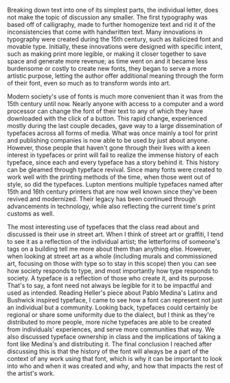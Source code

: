 Breaking down text into one of its simplest parts, the individual letter, does not make the topic of discussion any smaller. The first typography was based off of calligraphy, made to further homogenize text and rid it of the inconsistencies that come with handwritten text. Many innovations in typography were created during the 15th century, such as italicized font and movable type. Initially, these innovations were designed with specific intent, such as making print more legible, or making it closer together to save space and generate more revenue; as time went on and it became less burdensome or costly to create new fonts, they began to serve a more artistic purpose, letting the author offer additional meaning through the form of their font, even so much as to transform words into art. 

Modern society's use of fonts is much more convenient than it was from the 15th century until now. Nearly anyone with access to a computer and a word processor can change the font of their text to any of which they have downloaded with the click of a button. This rapid change, experienced mostly during the last couple decades, gave way to a large dissemination of typefaces across all forms of media. What was once mainly a tool for print and publishing companies is now able to be used by just about anyone. However, those people that haven't gone through their lives with a keen interest in typefaces or print will fail to realize the immense history of each typeface, since each and every typeface has a story behind it. This history can be gleamed through typeface revival. Since many fonts were created to work well with the printing methods of the time, when those went out of style, so did the typefaces. Lupton mentions multiple typefaces named after 15th and 16th century printers that are now well known since they've been revived and modernized. Their legacy has been continued through advancements in technology, while also reflecting the current time's print customs as well.

The most interesting use of typefaces that the class read about and discussed is their use in street art. When I think of street art or graffiti, I tend to see it as a reflection of the individual artist; the letterforms of someone's tags on a building tell me more about them than anything else. However, when looking at street art as a whole (including murals and commissioned art, focusing on those with type so to stay in this scope) then you can see how society responds to type, and most importantly how type responds to society. A typeface is a reflection of those who create it, and its purpose. That's to say, a font need not always be legible for it to be impactful and used as intended. Reading Heller's piece about Pablo Medina's Latinx and Bushwick inspired typeface, I came to see how a font can represent not just an individual but a community. Looking back, typefaces could certainly be regional or share some uniformity due to the dialect, but I think as they're distributed to more people, more niche typefaces are able to be created from individuals' experiences, and serve more communities that way. We also discussed typeface ownership in class and the implications of taking a font like Medina's and distributing it. The final conclusion I reached after discussing this is that the history of the font will always be a part of the context of any work using that font, which is why it can be important to look into who and when it was created and why, and how that impacts the rest of the artist's work.